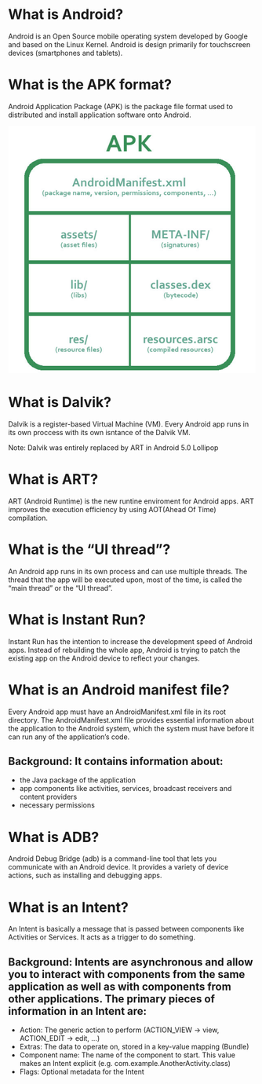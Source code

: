 # What is Android?
Android is an Open Source mobile operating system developed by Google and based on the Linux Kernel. Android is design primarily for touchscreen devices (smartphones and tablets).

# What is the APK format?
Android Application Package (APK) is the package file format used to distributed and install application software onto Android.

![alt text](https://github.com/jorgecasariego/Interview-Questions/blob/master/Android%20/android-interview-apk-structure.jpg)

# What is Dalvik?
Dalvik is a register-based Virtual Machine (VM). Every Android app runs in its own proccess with its own isntance of the Dalvik VM.

Note: Dalvik was entirely replaced by ART in Android 5.0 Lollipop

# What is ART?

ART (Android Runtime) is the new runtine enviroment for Android apps. ART improves the execution efficiency by using AOT(Ahead Of Time) compilation.

# What is the “UI thread”?

An Android app runs in its own process and can use multiple threads. The thread that the app will be executed upon, most of the time, is called the “main thread” or the “UI thread”.


# What is Instant Run?

Instant Run has the intention to increase the development speed of Android apps. Instead of rebuilding the whole app, Android is trying to patch the existing app on the Android device to reflect your changes.

# What is an Android manifest file?

Every Android app must have an AndroidManifest.xml file in its root directory. The AndroidManifest.xml file provides essential information about the application to the Android system, which the system must have before it can run any of the application’s code.

## Background: It contains information about:

 - the Java package of the application
 - app components like activities, services, broadcast receivers and content providers
 - necessary permissions

 # What is ADB?

 Android Debug Bridge (adb)  is a command-line tool that lets you communicate with an Android device. It provides a variety of device actions, such as installing and debugging apps.

# What is an Intent?

An Intent is basically a message that is passed between components like Activities or Services. It acts as a trigger to do something.

## Background: Intents are asynchronous and allow you to interact with components from the same application as well as with components from other applications. The primary pieces of information in an Intent are:

 - Action: The generic action to perform (ACTION_VIEW -> view, ACTION_EDIT -> edit, …)
 - Extras: The data to operate on, stored in a key-value mapping (Bundle)
 - Component name: The name of the component to start. This value makes an Intent explicit (e.g. com.example.AnotherActivity.class)
 - Flags: Optional metadata for the Intent








